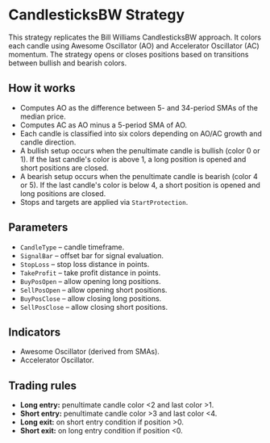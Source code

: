 # CandlesticksBW Strategy

This strategy replicates the Bill Williams CandlesticksBW approach. It colors each candle using Awesome Oscillator (AO) and Accelerator Oscillator (AC) momentum. The strategy opens or closes positions based on transitions between bullish and bearish colors.

## How it works
- Computes AO as the difference between 5- and 34-period SMAs of the median price.
- Computes AC as AO minus a 5-period SMA of AO.
- Each candle is classified into six colors depending on AO/AC growth and candle direction.
- A bullish setup occurs when the penultimate candle is bullish (color 0 or 1). If the last candle's color is above 1, a long position is opened and short positions are closed.
- A bearish setup occurs when the penultimate candle is bearish (color 4 or 5). If the last candle's color is below 4, a short position is opened and long positions are closed.
- Stops and targets are applied via `StartProtection`.

## Parameters
- `CandleType` – candle timeframe.
- `SignalBar` – offset bar for signal evaluation.
- `StopLoss` – stop loss distance in points.
- `TakeProfit` – take profit distance in points.
- `BuyPosOpen` – allow opening long positions.
- `SellPosOpen` – allow opening short positions.
- `BuyPosClose` – allow closing long positions.
- `SellPosClose` – allow closing short positions.

## Indicators
- Awesome Oscillator (derived from SMAs).
- Accelerator Oscillator.

## Trading rules
- **Long entry:** penultimate candle color <2 and last color >1.
- **Short entry:** penultimate candle color >3 and last color <4.
- **Long exit:** on short entry condition if position >0.
- **Short exit:** on long entry condition if position <0.
